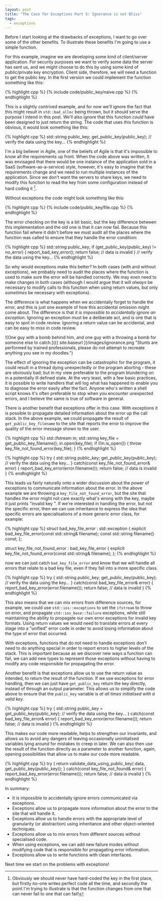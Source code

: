 ```yaml
---
layout: post
title: "The Case for Exceptions Part 5: Ignorance is not Bliss"
tags:
  - exceptions
---
```


Before I start looking at the drawbacks of exceptions, I want to go over some
of the other benefits. To illustrate these benefits I'm going to use a simple
function.

For this example, imagine we are developing some kind of client/server
application.
For security purposes we want to verify some data the server has sent us, and
we might choose to do this by using some kind of public/private key encryption.
Client side, therefore, we will need a function to get the public key.
In the first version we could implement the function something like this:

{% highlight cpp %}
{% include code/public_key/naive.cpp %}
{% endhighlight %}

This is a slightly contrived example, and for now we'll ignore the fact that
this might result in `std::bad_alloc` being thrown, but it should serve the
purpose I intend in this post.
We'll also ignore that this function _could_ have been designed to just return
the string.
The code that uses this function is obvious, it would look something like this:

{% highlight cpp %}
std::string public_key;
get_public_key(public_key);
// verify the data using the key...
{% endhighlight %}

I'm a big believer in Agile, one of the beliefs of Agile is that it's impossible
to know all the requirements up front.
When the code above was written, it was envisaged that there would be one
instance of the application sold in a SaaS (software-as-a-service) style,
however, it's easy to imagine that the requirements change and we need to run
multiple instances of the application.
Since we don't want the servers to share keys, we need to modify this function
to read the key from some configuration instead of hard coding it [^hardcoded].

[^hardcoded]: Obviously we should never have hard-coded the key in the first
    place, but firstly no-one writes perfect code all the time, and secondly the
    point I'm trying to illustrate is that the function changes from one that
    can never fail to one that can fail!

Without exceptions the code might look something like this:

{% highlight cpp %}
{% include code/public_key/file.cpp %}
{% endhighlight %}

The error checking on the key is a bit basic, but the key difference between
this implementation and the old one is that it can now fail.
Because this function fail where it didn't before we must audit all the places
where the function was called to ensure that they handle the error condition:

{% highlight cpp %}
std::string public_key;
if (get_public_key(public_key) != no_error)
{
    report_bad_key_error();
    return false; // data is invalid
}
// verify the data using the key...
{% endhighlight %}

So why would exceptions make this better?
In both cases (with and without exceptions), we probably need to audit the
places where the function is used to make sure the error will be handled
correctly.
We may even need to make changes in both cases (although I would argue that
it will _always_ be necessary to modify calls to this function when using
return values, but only _sometimes_ be necessary with exceptions).

The difference is what happens when we accidentally forget to handle the error,
and this is just one example of how this accidental omission might come about.
The difference is that _it is impossible to accidentally ignore an exception_.
Ignoring an exception must be a deliberate act, and is one that is easy to spot
in code review.
Ignoring a return value can be accidental, and can be easy to _miss_ in code
review.

![One guy with a bomb behind him, and one guy with a throwing a bomb for someone else to catch.]({{ site.baseurl }}/images/ignorance.png "Stunts are performed by trained professionals, please do not attempt to recreate anything you see in my doodles.")

The effect of ignoring the exception can be catastrophic for the program, it
could result in a thread dying unexpectedly or the program aborting - these are
obviously bad; but in my view preferable to the program blundering on in a
potentially ill defined state.
At the very least, with a few basic practices, it is possible to write handlers
that will log what has happened to enable you to diagnose the error easily after
the fact.
Anyone who's written a shell script knows it's often preferable to stop when you
encounter unexpected errors, and I believe the same is true of software in
general.

There is another benefit that exceptions offer in this case.
With exceptions it is possible to propagate detailed information about the
error up the call stack.
In the above example, we could propagate the result of `get_public_key_filename`
to the site that reports the error to improve the quality of the error message
shown to the user.

{% highlight cpp %}
std::ifstream in;
std::string key_file = get_public_key_filename();
in.open(key_file);
if (!in.is_open())
{
    throw key_file_not_found_error(key_file);
}
{% endhighlight %}

{% highlight cpp %}
try
{
    std::string public_key;
    get_public_key(public_key);
    // verify the data using the key...
}
catch(const key_file_not_found_error& error)
{
    report_bad_key_error(error.filename());
    return false; // data is invalid
}
{% endhighlight %}

This leads us fairly naturally onto a wider discussion about the power of
exceptions to communicate information about the error.
In the above example we are throwing a `key_file_not_found_error`, but the site
that handles the error might not care exactly what's wrong with the key, maybe
it just prints "invalid key <filename>".
If we're interested in handling the error, but not the specific error, then we
can use inheritance to express the idea that specific errors are specialisations
of a more generic error class, for example:

{% highlight cpp %}
struct bad_key_file_error : std::exception
{
    explicit bad_key_file_error(const std::string& filename);
    const std::string filename() const;
};

struct key_file_not_found_error : bad_key_file_error
{
    explicit key_file_not_found_error(const std::string& filename);
};
{% endhighlight %}

now we can just catch `bad_key_file_error` and know that we will handle all
errors that relate to a bad key file, even if they fall into a more specific
class.

{% highlight cpp %}
try
{
    std::string public_key;
    get_public_key(public_key);
    // verify the data using the key...
}
catch(const bad_key_file_error& error)
{
    report_bad_key_error(error.filename());
    return false; // data is invalid
}
{% endhighlight %}

This also means that we can mix errors from difference sources, for example, we
could use `std::ios::exceptions` to set the `ifstream` to throw on error, and
propagate `std::ios_base::failure` exceptions, while still maintaining the
ability to propagate our own error exceptions for invalid key formats.
Using return values we would need to translate errors at every stage into a
"unified" error code in order to avoid losing information about the type of
error that occurred.

With exceptions, functions that do not need to handle exceptions don't need to
do anything special in order to report errors to higher levels of the stack.
This is important because as we discover new ways a function can fail, we can
add new types to represent those exceptions without having to modify any code
responsible for propagating the error.

Another benefit is that exceptions allow us to use the return value as
intended, to return the result of the function.
If we use exceptions for error handling, then we can just have `get_public_key`
return the key directly, instead of through an output parameter.
This allows us to simplify the code above to ensure that the `public_key`
variable is _at all times initialised with a valid key_.

{% highlight cpp %}
try
{
    std::string public_key = get_public_key(public_key);
    // verify the data using the key...
}
catch(const bad_key_file_error& error)
{
    report_bad_key_error(error.filename());
    return false; // data is invalid
}
{% endhighlight %}

This makes our code more readable, helps to strengthen our invariants, and
allows us to avoid any dangers of leaving occasionally uninitialised variables
lying around for mistakes to creep in later.
We can also then use the result of the function directly as a parameter to
another function, again, opening possibilities that allow us to make our code
more readable.

{% highlight cpp %}
try
{
    return validate_data_using_public_key(
        data,
        get_public_key(public_key));
}
catch(const key_file_not_found& error)
{
    report_bad_key_error(error.filename());
    return false; // data is invalid
}
{% endhighlight %}

In summary:

- It is impossible to accidentally ignore errors communicated via exceptions.
- Exceptions allow us to propagate more information about the error to the site
    that will handle it.
- Exceptions allow us to handle errors with the appropriate level of granularity
    (or abstraction) using inheritance and other object-oriented techniques.
- Exceptions allow us to mix errors from different sources without specialised
    code.
- When using exceptions, we can add new failure modes without modifying code
    that is responsible for propagating error information.
- Exceptions allow us to write functions with clean interfaces.

Next time we start on the problems with exceptions!
